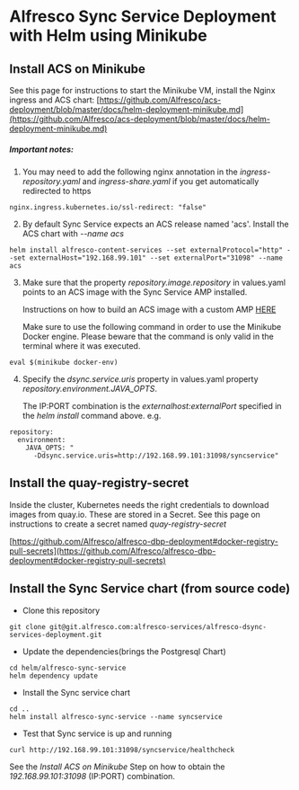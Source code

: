 # Alfresco Sync Service Deployment with Helm using Minikube

## Install ACS on Minikube

See this page for instructions to start the Minikube VM, install the Nginx ingress and ACS chart: [https://github.com/Alfresco/acs-deployment/blob/master/docs/helm-deployment-minikube.md](https://github.com/Alfresco/acs-deployment/blob/master/docs/helm-deployment-minikube.md)


##### Important notes:
1) You may need to add the following nginx annotation in the *ingress-repository.yaml* and *ingress-share.yaml* if you get automatically redirected to https
  

```
nginx.ingress.kubernetes.io/ssl-redirect: "false"
```

2) By default Sync Service expects an ACS release named 'acs'. Install the ACS chart with *--name acs*


```
helm install alfresco-content-services --set externalProtocol="http" --set externalHost="192.168.99.101" --set externalPort="31098" --name acs
```

3) Make sure that the property *repository.image.repository* in values.yaml points to an ACS image with the Sync Service AMP installed. 

   Instructions on how to build an ACS image with a custom AMP [HERE](https://github.com/Alfresco/acs-packaging/blob/master/docs/create-custom-image-using-existing-docker-image.md#applying-amps-that-dont-require-additional-configuration-easy)
  
   Make sure to use the following command in order to use the Minikube Docker engine. Please beware that the command is only valid in the terminal where it was executed.
   
```
eval $(minikube docker-env)
```
   
4) Specify the *dsync.service.uris* property in values.yaml property *repository.environment.JAVA_OPTS*.

   The IP:PORT combination is the *externalhost:externalPort* specified in the *helm install* command above.
e.g.

```
repository:  
  environment:
    JAVA_OPTS: "      
      -Ddsync.service.uris=http://192.168.99.101:31098/syncservice"
```



## Install the quay-registry-secret

Inside the cluster, Kubernetes needs the right credentials to download images from quay.io.
These are stored in a Secret.
See this page on instructions to create a secret named *quay-registry-secret*

[https://github.com/Alfresco/alfresco-dbp-deployment#docker-registry-pull-secrets](https://github.com/Alfresco/alfresco-dbp-deployment#docker-registry-pull-secrets)

## Install the Sync Service chart (from source code)

* Clone this repository

```
git clone git@git.alfresco.com:alfresco-services/alfresco-dsync-services-deployment.git
```

* Update the dependencies(brings the Postgresql Chart)

```
cd helm/alfresco-sync-service
helm dependency update
```

* Install the Sync service chart

```
cd ..
helm install alfresco-sync-service --name syncservice
```

* Test that Sync service is up and running


```
curl http://192.168.99.101:31098/syncservice/healthcheck
```

See the *Install ACS on Minikube* Step on how to obtain the *192.168.99.101:31098* (IP:PORT) combination.